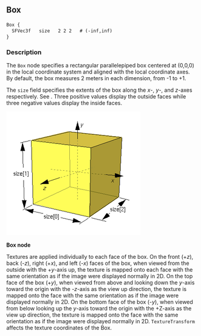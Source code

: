 ## Box


```
Box {
  SFVec3f   size   2 2 2   # (-inf,inf)
}
```

### Description

The `Box` node specifies a rectangular parallelepiped box centered at (0,0,0) in
the local coordinate system and aligned with the local coordinate axes. By
default, the box measures 2 meters in each dimension, from -1 to +1.

The `size` field specifies the extents of the box along the *x*-, *y*-, and
*z*-axes respectively. See . Three positive values display the outside faces
while three negative values display the inside faces.

![Box node](png/box.png)

**Box node**

Textures are applied individually to each face of the box. On the front (+*z*),
back (-*z*), right (+*x*), and left (-*x*) faces of the box, when viewed from
the outside with the +*y*-axis up, the texture is mapped onto each face with the
same orientation as if the image were displayed normally in 2D. On the top face
of the box (+*y*), when viewed from above and looking down the *y*-axis toward
the origin with the -*z*-axis as the view up direction, the texture is mapped
onto the face with the same orientation as if the image were displayed normally
in 2D. On the bottom face of the box (-*y*), when viewed from below looking up
the *y*-axis toward the origin with the +Z-axis as the view up direction, the
texture is mapped onto the face with the same orientation as if the image were
displayed normally in 2D. `TextureTransform` affects the texture coordinates of
the Box.

